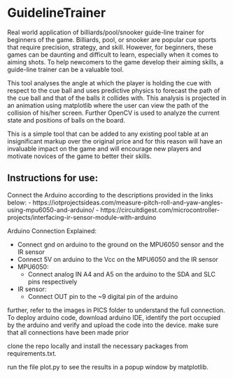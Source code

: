 # GuidelineTrainer
Real world application of billiards/pool/snooker guide-line trainer for beginners of the game.
Billiards, pool, or snooker are popular cue sports that require precision, strategy, and skill. However, for beginners, these games can be daunting and difficult to learn, especially when it comes to aiming shots. To help newcomers to the game develop their aiming skills, a guide-line trainer can be a valuable tool. 

This tool analyses the angle at which the player is holding the cue with respect to the cue ball and uses predictive physics to forecast the path of the cue ball and that of the balls it collides with. This analysis is projected in an animation using matplotlib where the user can view the path of the collision of his/her screen. Further OpenCV is used to analyze the current state and positions of balls on the board.

This is a simple tool that can be added to any existing pool table at an insignificant markup over the original price and for this reason will have an invaluable impact on the game and will encourage new players and motivate novices of the game to better their skills.



<h2>Instructions for use:</h2>
 Connect the Arduino according to the descriptions provided in the links below:
-    https://iotprojectsideas.com/measure-pitch-roll-and-yaw-angles-using-mpu6050-and-arduino/
-    https://circuitdigest.com/microcontroller-projects/interfacing-ir-sensor-module-with-arduino
   
Arduino Connection Explained:
-   Connect gnd on arduino to the ground on the MPU6050 sensor and the IR sensor
-   Connect 5V on arduino to the Vcc on the MPU6050 and the IR sensor
-   MPU6050:
    -    Connect analog IN A4 and A5 on the arduino to the SDA and SLC pins respectively
-   IR sensor:
    -    Connect OUT pin to the ~9 digital pin of the arduino

 further, refer to the images in PICS folder to understand the full connection.
 To deploy arduino code, download arduino IDE, identify the port occupied by the arduino and verify and upload the code into the device. make sure that all connections have been made prior
 
 clone the repo locally and install the necessary packages from requirements.txt.
 
 run the file plot.py to see the results in a popup window by matplotlib.

